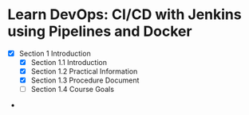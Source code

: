 # Learn DevOps: CI/CD with Jenkins using Pipelines and Docker

- [x] Section 1 Introduction
    - [x] Section 1.1 Introduction
    - [x] Section 1.2 Practical Information
    - [x] Section 1.3 Procedure Document
    - [ ] Section 1.4 Course Goals

- 


    
